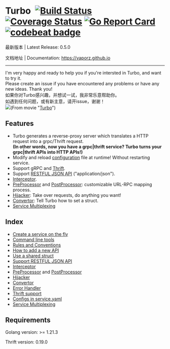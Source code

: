 # Turbo  [![Build Status](https://travis-ci.org/vaporz/turbo.svg?branch=master)](https://travis-ci.org/vaporz/turbo) [![Coverage Status](https://coveralls.io/repos/github/vaporz/turbo/badge.svg?branch=master)](https://coveralls.io/github/vaporz/turbo?branch=master) [![Go Report Card](https://goreportcard.com/badge/github.com/vaporz/turbo)](https://goreportcard.com/report/github.com/vaporz/turbo) [![codebeat badge](https://codebeat.co/badges/7a166e48-dae1-454c-b925-4fbcd3f1f461)](https://codebeat.co/projects/github-com-vaporz-turbo-master)

最新版本 | Latest Release: 0.5.0

文档地址 | Documentation: https://vaporz.github.io

-------------------------

I'm very happy and ready to help you if you're intersted in Turbo, and want to try it.<br>
Please create an issue if you have encountered any problems or have any new ideas. Thank you!<br>
如果你对Turbo感兴趣，并想试一试，我非常乐意帮助你。<br>
如遇到任何问题，或有新主意，请开issue，谢谢！<br>
![](https://github.com/vaporz/turbo/blob/image/Turbo.gif)(From movie "[Turbo](https://en.wikipedia.org/wiki/Turbo_(film))")

## Features
 * Turbo generates a reverse-proxy server which translates a HTTP request into a grpc/Thrift request.  
 **(In other words, now you have a grpc|thrift service? Turbo turns your grpc|thrift APIs into HTTP APIs!)**
 * Modify and reload [configuration](https://vaporz.github.io/master/en/config.html#config) file at runtime! Without restarting service.
 * Support gRPC and [Thrift](https://vaporz.github.io/master/en/thrift.html).
 * Support [RESTFUL JSON API](https://vaporz.github.io/master/en/json.html) ("application/json").
 * [Interceptor](https://vaporz.github.io/master/en/interceptor.html#interceptor).
 * [PreProcessor](https://vaporz.github.io/master/en/preprocessor.html#preprocessor) and [PostProcessor](https://vaporz.github.io/master/en/postprocessor.html#postprocessor): customizable URL-RPC mapping process.
 * [Hijacker](https://vaporz.github.io/master/en/hijacker.html#hijacker): Take over requests, do anything you want!
 * [Convertor](https://vaporz.github.io/master/en/convertor.html#convertor): Tell Turbo how to set a struct.
 * [Service Multiplexing](https://vaporz.github.io/master/en/multiplexing.html)
## Index
 * [Create a service on the fly](https://vaporz.github.io/master/en/create.html)
 * [Command line tools](https://vaporz.github.io/master/en/command.html)
 * [Rules and Conventions](https://vaporz.github.io/master/en/rules.html)
 * [How to add a new API](https://vaporz.github.io/master/en/add.html)
 * [Use a shared struct](https://vaporz.github.io/master/en/shared.html)
 * [Support RESTFUL JSON API](https://vaporz.github.io/master/en/json.html)
 * [Interceptor](https://vaporz.github.io/master/en/interceptor.html)
 * [PreProcessor](https://vaporz.github.io/master/en/preprocessor.html#preprocessor) and [PostProcessor](https://vaporz.github.io/master/en/postprocessor.html#postprocessor)
 * [Hijacker](https://vaporz.github.io/master/en/hijacker.html#hijacker)
 * [Convertor](https://vaporz.github.io/master/en/convertor.html#convertor)
 * [Error Handler](https://vaporz.github.io/master/en/errorhandler.html)
 * [Thrift support](https://vaporz.github.io/master/en/thrift.html)
 * [Configs in service.yaml](https://vaporz.github.io/master/en/config.html#config)
 * [Service Multiplexing](https://vaporz.github.io/master/en/multiplexing.html)
## Requirements
Golang version: >= 1.21.3 

Thrift version: 0.19.0  
